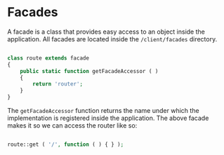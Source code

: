 # Facades

A facade is a class that provides easy access to an object inside the application. All facades are located inside the ``/client/facades`` directory.

```php

class route extends facade
{
    public static function getFacadeAccessor ( )
    {
        return 'router';
    }
}

```

The ``getFacadeAccessor`` function returns the name under which the implementation is registered inside the application.
The above facade makes it so we can access the router like so:


```php

route::get ( '/', function ( ) { } );

```

